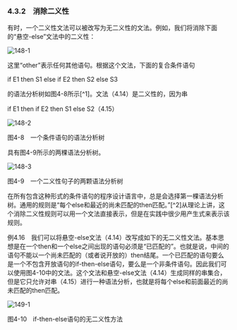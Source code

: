 ### 4.3.2　消除二义性

有时，一个二义性文法可以被改写为无二义性的文法。例如，我们将消除下面的“悬空-else”文法中的二义性：

![148-1](../Images/image04167.jpeg)

这里“other”表示任何其他语句。根据这个文法，下面的复合条件语句

if E1 then S1 else if E2 then S2 else S3

的语法分析树如图4-8所示[^1]。文法（4.14）是二义性的，因为串

if E1 then if E2 then S1 else S2（4.15）

![148-2](../Images/image04168.jpeg)

图4-8　一个条件语句的语法分析树

具有图4-9所示的两棵语法分析树。

![148-3](../Images/image04169.jpeg)

图4-9　一个二义性句子的两颗语法分析树

在所有包含这种形式的条件语句的程序设计语言中，总是会选择第一棵语法分析树。通用的规则是“每个else和最近的尚未匹配的then匹配。”[^2]从理论上讲，这个消除二义性规则可以用一个文法直接表示，但是在实践中很少用产生式来表示该规则。

例4.16　我们可以将悬空-else文法（4.14）改写成如下的无二义性文法。基本思想是在一个then和一个else之间出现的语句必须是“已匹配的”。也就是说，中间的语句不能以一个尚未匹配的（或者说开放的）then结尾。一个已匹配的语句要么是一个不包含开放语句的if-then-else语句，要么是一个非条件语句。因此我们可以使用图4-10中的文法。这个文法和悬空-else文法（4.14）生成同样的串集合，但是它只允许对串（4.15）进行一种语法分析，也就是将每个else和前面最近的尚未匹配的then匹配。

![149-1](../Images/image04170.jpeg)

图4-10　if-then-else语句的无二义性方法